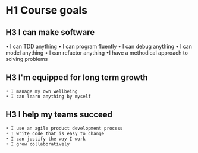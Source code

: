 # H1 Course goals

## H3 I can make software
  • I can TDD anything
  • I can program fluently
  • I can debug anything
  • I can model anything
  • I can refactor anything
  •I have a methodical approach to solving problems

## H3 I'm equipped for long term growth
    • I manage my own wellbeing
    • I can learn anything by myself

## H3 I help my teams succeed
    • I use an agile product development process
    • I write code that is easy to change
    • I can justify the way I work
    • I grow collaboratively
